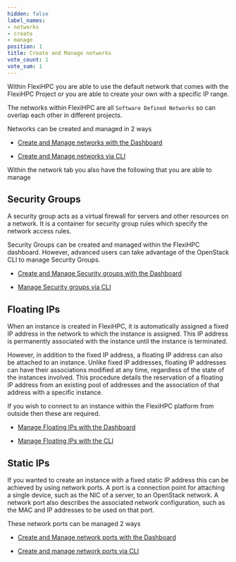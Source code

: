 ```yaml
---
hidden: false
label_names:
- networks
- create
- manage
position: 1
title: Create and Manage networks
vote_count: 1
vote_sum: 1
---
```


Within FlexiHPC you are able to use the default network that comes with the FlexiHPC Project or you are able to create your own with a specific IP range.

The networks within FlexiHPC are all `Software Defined Networks` so can overlap each other in different projects.

Networks can be created and managed in 2 ways

- [Create and Manage networks with the Dashboard](create-and-manage-networks-with-the-dashboard.md)

- [Create and Manage networks via CLI](create-and-manage-networks-via-cli.md)

Within the network tab you also have the following that you are able to manage

## Security Groups

A security group acts as a virtual firewall for servers and other resources on a network. It is a container for security group rules which specify the network access rules.

Security Groups can be created and managed within the FlexiHPC dashboard. However, advanced users can take advantage of the OpenStack CLI to manage Security Groups.

- [Create and Manage Security groups with the Dashboard](manage-security-groups-with-the-dashboard.md)

- [Manage Security groups via CLI](manage-security-groups-via-cli.md)

## Floating IPs

When an instance is created in FlexiHPC, it is automatically assigned a fixed IP address in the network to which the instance is assigned. This IP address is permanently associated with the instance until the instance is terminated.

However, in addition to the fixed IP address, a floating IP address can also be attached to an instance. Unlike fixed IP addresses, floating IP addresses can have their associations modified at any time, regardless of the state of the instances involved. This procedure details the reservation of a floating IP address from an existing pool of addresses and the association of that address with a specific instance.

If you wish to connect to an instance within the FlexiHPC platform from outside then these are required.

- [Manage Floating IPs with the Dashboard](manage-floating-ips-via-the-dashboard.md)

- [Manage Floating IPs with the CLI](manage-floating-ips-via-cli.md)

## Static IPs

If you wanted to create an instance with a fixed static IP address this can be achieved by using network ports. A port is a connection point for attaching a single device, such as the NIC of a server, to an OpenStack network. A network port also describes the associated network configuration, such as the MAC and IP addresses to be used on that port.

These network ports can be managed 2 ways

- [Create and Manage network ports with the Dashboard](create-and-manage-network-ports-with-the-dashboard.md)

- [Create and manage network ports via CLI](create-and-manage-network-ports-via-cli.md)
